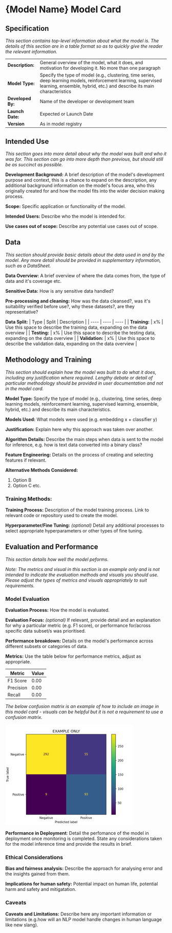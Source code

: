 # {Model Name} Model Card

## Specification

_This section contains top-level information about what the model is. The details of this section are in a table format so as to quickly give the reader the relevant information._

|  |  |
| ---- | ---- |
| **Description:** | General overview of the model, what it does, and motivation for developing it. No more than one paragraph|
| **Model Type:** | Specify the type of model (e.g., clustering, time series, deep learning models, reinforcement learning, supervised learning, ensemble, hybrid, etc.) and describe its main characteristics|
| **Developed By:** | Name of the developer or development team |
| **Launch Date:** | Expected or Launch Date |
| **Version** | As in model registry |

## Intended Use

_This section goes into more detail about why the model was built and who it was for. This section can go into more depth than previous, but should still be as succinct as possible._

**Development Background:** A brief description of the model's development purpose and context, this is a chance to expand on the description, any additional background information on the model's focus area, who this originally created for and how the model fits into the wider decision making process.

**Scope:** Specific application or functionality of the model.

**Intended Users:** Describe who the model is intended for.

**Use cases out of scope:** Describe any potential use cases out of scope.

## Data

_This section should provide basic details about the data used in and by the model. Any more detail should be provided in supplementary information, such as a DataSheet._

**Data Overview:** A brief overview of where the data comes from, the type of data and it's coverage etc.

**Sensitive Data:** How is any sensitive data handled?

**Pre-processing and cleaning:** How was the data cleansed?, was it's suitability verified before use?, why these datasets?, are they representative?

**Data Split:** 
| Type | Split | Description |
| ---- | ---- | ---- |
| **Training:** | x% | Use this space to describe the training data, expanding on the data overview |
| **Testing:** | x% | Use this space to describe the testing data, expanding on the data overview |
| **Validation:** | x% | Use this space to describe the validation data, expanding on the data overview |

## Methodology and Training

_This section should explain how the model was built to do what it does, including any justification where required. Lengthy debate or detail of particular methodology should be provided in user documentation and not in the model card._

**Model Type:** Specify the type of model (e.g., clustering, time series, deep learning models, reinforcement learning, supervised learning, ensemble, hybrid, etc.) and describe its main characteristics.

**Models Used:** What models were used (e.g. embedding x + classifier y)

**Justification:** Explain here why this approach was taken over another.

**Algorithm Details:** Describe the main steps when data is sent to the model for inference, e.g. how is text data converted into a binary class?

**Feature Engineering:** Details on the process of creating and selecting features if relevant.

**Alternative Methods Considered:**
1. Option B
2. Option C etc.

### Training Methods:

**Training Process:** Description of the model training process. Link to relevant code or repository used to create the model.

**Hyperparameter/Fine Tuning:** _(optional)_ Detail any additional  processes to select appropriate hyperparameters or other types of fine tuning.

## Evaluation and Performance

_This section details how well the model peforms._

_Note: The metrics and visual in this section is an example only and is not intended to indicate the evaluation methods and visuals you should use. Please adjust the types of metrics and visuals appropriately to suit requirements._

### Model Evaluation

**Evaluation Process:** How the model is evaluated.

**Evaluation Focus:** _(optional)_ If relevant, provide detail and an explanation for why a particular metric (e.g. F1 score), or performance for/across specific data subset/s was prioritised.

**Performance breakdown:** Details on the model's performance across different subsets or categories of data.

**Metrics:** Use the table below for performance metrics, adjust as appropriate.

| Metric | Value |
| ---- | ---- |
| F1 Score | 0.00 |
| Precision | 0.00 |
| Recall | 0.00 |

_The below confusion matrix is an example of how to include an image in this model card - visuals can be helpful but it is not a requirement to use a confusion matrix._

<img src="./images/example-cm.png" width="400"/><br>

**Performance in Deployment**: Detail the perfomance of the model in deployment once monitoring is completed. State any considerations taken for the model inference time and provide the results in brief.

### Ethical Considerations

**Bias and fairness analysis:** Describe the approach for analysing error and the insights gained from them.

**Implications for human safety:** Potential impact on human life, potential harm and safety and mitigatation.

### Caveats

**Caveats and Limitations:** Describe here any important information or limitations (e.g.how will an NLP model handle changes in human language like new slang).
